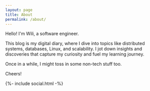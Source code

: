 ```yaml
---
layout: page
title: About
permalink: /about/
---
```


Hello! I'm Wili, a software engineer. 

This blog is my digital diary, where I dive into topics like distributed systems, databases, Linux, and scalability. I jot down insights and discoveries that capture my curiosity and fuel my learning journey.

Once in a while, I might toss in some non-tech stuff too.

Cheers!

<div>
    {%- include social.html -%}
</div>
